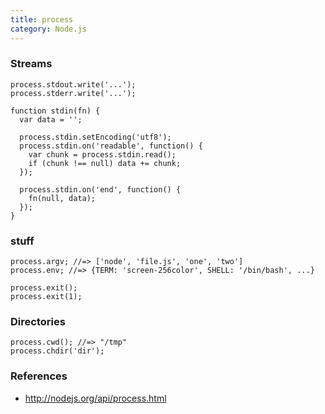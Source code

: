 ```yaml
---
title: process
category: Node.js
---
```


### Streams

    process.stdout.write('...');
    process.stderr.write('...');

    function stdin(fn) {
      var data = '';

      process.stdin.setEncoding('utf8');
      process.stdin.on('readable', function() {
        var chunk = process.stdin.read();
        if (chunk !== null) data += chunk;
      });

      process.stdin.on('end', function() {
        fn(null, data);
      });
    }

### stuff

    process.argv; //=> ['node', 'file.js', 'one', 'two']
    process.env; //=> {TERM: 'screen-256color', SHELL: '/bin/bash', ...}

    process.exit();
    process.exit(1);

### Directories
    
    process.cwd(); //=> "/tmp"
    process.chdir('dir');

### References

- http://nodejs.org/api/process.html
